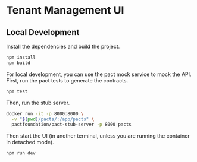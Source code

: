 # Tenant Management UI

## Local Development

Install the dependencies and build the project.

```bash
npm install
npm build
```

For local development, you can use the pact mock service to mock the API. First, run the pact tests to generate the contracts.

```bash
npm test
```

Then, run the stub server.

```bash
docker run -it -p 8000:8000 \
  -v "$(pwd)/pacts/:/app/pacts" \
  pactfoundation/pact-stub-server -p 8000 pacts
```

Then start the UI (in another terminal, unless you are running the container in detached mode).

```bash
npm run dev
```